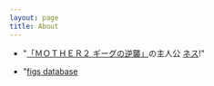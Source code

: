 ```yaml
---
layout: page
title: About
---
```


 - "<a href='https://www.nintendo.co.jp/n02/shvc/mb/index.html'>「ＭＯＴＨＥＲ２ ギーグの逆襲」</a>の主人公 <a href='https://www.nintendo.co.jp/n08/a2uj/mother2/hero/index.html'>ネス</a>!"

 - "<a href='http://figs4fun.com/Varieties.html'>figs database</a>
